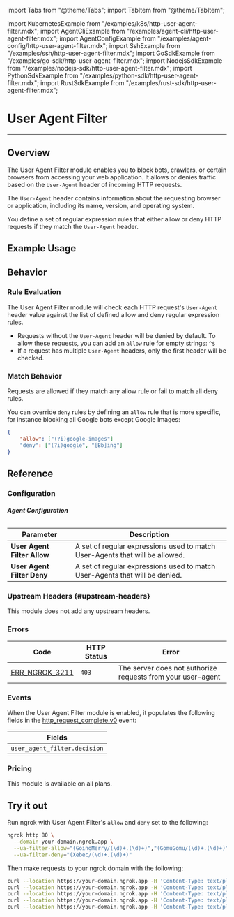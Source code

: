 import Tabs from "@theme/Tabs";
import TabItem from "@theme/TabItem";

import KubernetesExample from "/examples/k8s/http-user-agent-filter.mdx";
import AgentCliExample from "/examples/agent-cli/http-user-agent-filter.mdx";
import AgentConfigExample from "/examples/agent-config/http-user-agent-filter.mdx";
import SshExample from "/examples/ssh/http-user-agent-filter.mdx";
import GoSdkExample from "/examples/go-sdk/http-user-agent-filter.mdx";
import NodejsSdkExample from "/examples/nodejs-sdk/http-user-agent-filter.mdx";
import PythonSdkExample from "/examples/python-sdk/http-user-agent-filter.mdx";
import RustSdkExample from "/examples/rust-sdk/http-user-agent-filter.mdx";

# User Agent Filter

---

## Overview

The User Agent Filter module enables you to block bots, crawlers, or certain
browsers from accessing your web application. It allows or denies traffic based
on the `User-Agent` header of incoming HTTP requests.

The `User-Agent` header contains information
about the requesting browser or application, including its name, version, and
operating system.

You define a set of regular expression rules that either allow or deny HTTP
requests if they match the `User-Agent` header.

## Example Usage

<Tabs groupId="connectivity" queryString="cty">
	<TabItem value="agent-cli" label="Agent CLI" default>
		<AgentCliExample />
	</TabItem>
	<TabItem value="agent-config" label="Agent Config">
		<AgentConfigExample />
	</TabItem>
	<TabItem value="ssh" label="SSH">
		<SshExample />
	</TabItem>
	<TabItem value="go-sdk" label="Go">
		<GoSdkExample />
	</TabItem>
	<TabItem value="nodejs-sdk" label="NodeJS">
		<NodejsSdkExample />
	</TabItem>
	<TabItem value="python-sdk" label="Python">
		<PythonSdkExample />
	</TabItem>
	<TabItem value="rust-sdk" label="Rust">
		<RustSdkExample />
	</TabItem>
	<TabItem value="k8s" label="Kubernetes Controller">
		<KubernetesExample />
	</TabItem>
</Tabs>

## Behavior

### Rule Evaluation

The User Agent Filter module will check each HTTP request's `User-Agent` header
value against the list of defined allow and deny regular expression rules.

- Requests without the `User-Agent` header will be denied by default. To allow these requests, you can add an `allow` rule for empty strings: `^$`
- If a request has multiple `User-Agent` headers, only the first header will be checked.

### Match Behavior

Requests are allowed if they match any allow rule or fail to match all deny
rules.

You can override `deny` rules by defining an `allow` rule that is more
specific, for instance blocking all Google bots except Google Images:

```json
{
	"allow": ["(?i)google-images"]
	"deny": ["(?i)google", "[Bb]ing"]
}
```

## Reference

### Configuration

###### **Agent Configuration**

| Parameter                   | Description                                                                  |
| --------------------------- | ---------------------------------------------------------------------------- |
| **User Agent Filter Allow** | A set of regular expressions used to match User-Agents that will be allowed. |
| **User Agent Filter Deny**  | A set of regular expressions used to match User-Agents that will be denied.  |

### Upstream Headers {#upstream-headers}

This module does not add any upstream headers.

### Errors

| Code                                      | HTTP Status | Error                                                       |
| ----------------------------------------- | ----------- | ----------------------------------------------------------- |
| [ERR_NGROK_3211](/errors/err_ngrok_3211/) | `403`       | The server does not authorize requests from your user-agent |

### Events

When the User Agent Filter module is enabled, it populates the following
fields in the
[http_request_complete.v0](/obs/reference/#http-request-complete) event:

| Fields                       |
| ---------------------------- |
| `user_agent_filter.decision` |

### Pricing

This module is available on all plans.

## Try it out

Run ngrok with User Agent Filter's `allow` and `deny` set to the following:

```bash
ngrok http 80 \
  --domain your-domain.ngrok.app \
  --ua-filter-allow="(GoingMerry/(\d)+.(\d)+)","(GomuGomu/(\d)+.(\d)+)" \
  --ua-filter-deny="(Xebec/(\d)+.(\d)+)"
```

Then make requests to your ngrok domain with the following:

```bash
curl --location https://your-domain.ngrok.app -H 'Content-Type: text/plain' -A 'GoingMerry/1.1' --data 'https://www.youtube.com/watch?v=djyTG19Achg' -k -v
curl --location https://your-domain.ngrok.app -H 'Content-Type: text/plain' -A 'GomuGomu/1.1' --data 'https://www.youtube.com/watch?v=djyTG19Achg' -k -v
curl --location https://your-domain.ngrok.app -H 'Content-Type: text/plain' -A 'Xebec/1.1' --data 'https://www.youtube.com/watch?v=djyTG19Achg' -k -v
curl --location https://your-domain.ngrok.app -H 'Content-Type: text/plain' -A '' --data 'https://www.youtube.com/watch?v=djyTG19Achg' -k -v
curl --location https://your-domain.ngrok.app -H 'Content-Type: text/plain' -A 'TwitterBot/1.1' --data 'https://www.youtube.com/watch?v=djyTG19Achg' -k -v
```
